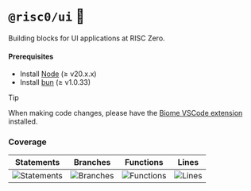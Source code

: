 # `@risc0/ui` 🎨

Building blocks for UI applications at RISC Zero.

#### Prerequisites

- Install [Node](https://nodejs.org/en) (≥ v20.x.x)
- Install [bun](https://bun.sh/) (≥ v1.0.33)

> [!TIP]  
> When making code changes, please have the [Biome VSCode extension](https://marketplace.visualstudio.com/items?itemName=biomejs.biome) installed.

### Coverage 

| Statements                  | Branches                | Functions                 | Lines             |
| --------------------------- | ----------------------- | ------------------------- | ----------------- |
| ![Statements](https://img.shields.io/badge/statements-28.26%25-red.svg?style=flat) | ![Branches](https://img.shields.io/badge/branches-68.33%25-red.svg?style=flat) | ![Functions](https://img.shields.io/badge/functions-41.37%25-red.svg?style=flat) | ![Lines](https://img.shields.io/badge/lines-28.26%25-red.svg?style=flat) |
